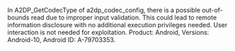 In A2DP_GetCodecType of a2dp_codec_config, there is a possible out-of-bounds read due to improper input validation. This could lead to remote information disclosure with no additional execution privileges needed. User interaction is not needed for exploitation. Product: Android, Versions: Android-10, Android ID: A-79703353.
